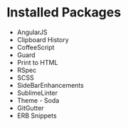 # Installed Packages

- AngularJS
- Clipboard History
- CoffeeScript
- Guard
- Print to HTML
- RSpec
- SCSS
- SideBarEnhancements
- SublimeLinter
- Theme - Soda
- GitGutter
- ERB Snippets
